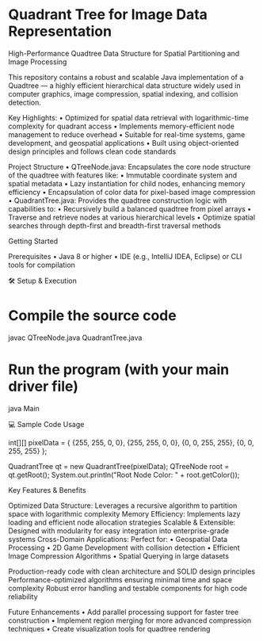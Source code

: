 # Quadrant Tree for Image Data Representation

High-Performance Quadtree Data Structure for Spatial Partitioning and Image Processing

This repository contains a robust and scalable Java implementation of a Quadtree — a highly efficient hierarchical data structure widely used in computer graphics, image compression, spatial indexing, and collision detection.

 Key Highlights:
		•	Optimized for spatial data retrieval with logarithmic-time complexity for quadrant access
	•	Implements memory-efficient node management to reduce overhead
	•	Suitable for real-time systems, game development, and geospatial applications
	•	Built using object-oriented design principles and follows clean code standards

Project Structure
	•	QTreeNode.java:
Encapsulates the core node structure of the quadtree with features like:
	•	Immutable coordinate system and spatial metadata
	•	Lazy instantiation for child nodes, enhancing memory efficiency
	•	Encapsulation of color data for pixel-based image compression
	•	QuadrantTree.java:
Provides the quadtree construction logic with capabilities to:
	•	Recursively build a balanced quadtree from pixel arrays
	•	Traverse and retrieve nodes at various hierarchical levels
	•	Optimize spatial searches through depth-first and breadth-first traversal methods

Getting Started

Prerequisites
	•	Java 8 or higher
	•	IDE (e.g., IntelliJ IDEA, Eclipse) or CLI tools for compilation

🛠️ Setup & Execution

# Compile the source code
javac QTreeNode.java QuadrantTree.java

# Run the program (with your main driver file)
java Main

💻 Sample Code Usage

int[][] pixelData = {
    {255, 255, 0, 0},
    {255, 255, 0, 0},
    {0, 0, 255, 255},
    {0, 0, 255, 255}
};

QuadrantTree qt = new QuadrantTree(pixelData);
QTreeNode root = qt.getRoot();
System.out.println("Root Node Color: " + root.getColor());

 Key Features & Benefits

 Optimized Data Structure: Leverages a recursive algorithm to partition space with logarithmic complexity
 Memory Efficiency: Implements lazy loading and efficient node allocation strategies
 Scalable & Extensible: Designed with modularity for easy integration into enterprise-grade systems
 Cross-Domain Applications: Perfect for:
	•	Geospatial Data Processing
	•	2D Game Development with collision detection
	•	Efficient Image Compression Algorithms
	•	Spatial Querying in large datasets



 Production-ready code with clean architecture and SOLID design principles
 Performance-optimized algorithms ensuring minimal time and space complexity
 Robust error handling and testable components for high code reliability

 Future Enhancements
	•	Add parallel processing support for faster tree construction
	•	Implement region merging for more advanced compression techniques
	•	Create visualization tools for quadtree rendering

